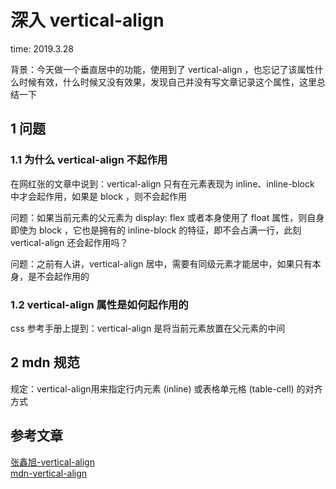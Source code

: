 # 深入 vertical-align

time: 2019.3.28

背景：今天做一个垂直居中的功能，使用到了 vertical-align ，也忘记了该属性什么时候有效，什么时候又没有效果，发现自己并没有写文章记录这个属性，这里总结一下

## 1 问题

### 1.1 为什么 vertical-align 不起作用

在网红张的文章中说到：vertical-align 只有在元素表现为 inline、inline-block 中才会起作用，如果是 block ，则不会起作用

问题：如果当前元素的父元素为 display: flex 或者本身使用了 float 属性，则自身即使为 block ，它也是拥有的 inline-block 的特征，即不会占满一行，此刻 vertical-align 还会起作用吗？

问题：之前有人讲，vertical-align 居中，需要有同级元素才能居中，如果只有本身，是不会起作用的

### 1.2 vertical-align 属性是如何起作用的

css 参考手册上提到：vertical-align 是将当前元素放置在父元素的中间

## 2 mdn 规范

规定：vertical-align用来指定行内元素 (inline) 或表格单元格 (table-cell) 的对齐方式

## 参考文章

[张鑫旭-vertical-align](https://www.zhangxinxu.com/wordpress/2010/05/%E6%88%91%E5%AF%B9css-vertical-align%E7%9A%84%E4%B8%80%E4%BA%9B%E7%90%86%E8%A7%A3%E4%B8%8E%E8%AE%A4%E8%AF%86%EF%BC%88%E4%B8%80%EF%BC%89/)  
[mdn-vertical-align](https://developer.mozilla.org/zh-CN/docs/Web/CSS/vertical-align)
